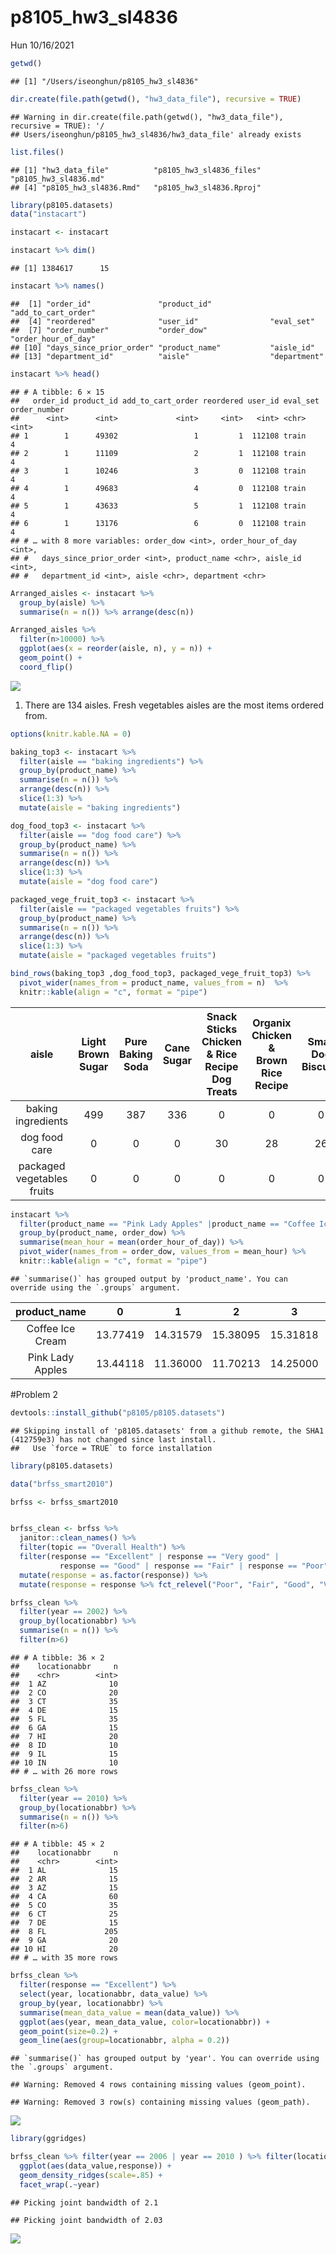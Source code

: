 p8105\_hw3\_sl4836
================
Hun
10/16/2021

``` r
getwd()
```

    ## [1] "/Users/iseonghun/p8105_hw3_sl4836"

``` r
dir.create(file.path(getwd(), "hw3_data_file"), recursive = TRUE)
```

    ## Warning in dir.create(file.path(getwd(), "hw3_data_file"), recursive = TRUE): '/
    ## Users/iseonghun/p8105_hw3_sl4836/hw3_data_file' already exists

``` r
list.files()
```

    ## [1] "hw3_data_file"          "p8105_hw3_sl4836_files" "p8105_hw3_sl4836.md"   
    ## [4] "p8105_hw3_sl4836.Rmd"   "p8105_hw3_sl4836.Rproj"

``` r
library(p8105.datasets)
data("instacart")
```

``` r
instacart <- instacart

instacart %>% dim()
```

    ## [1] 1384617      15

``` r
instacart %>% names() 
```

    ##  [1] "order_id"               "product_id"             "add_to_cart_order"     
    ##  [4] "reordered"              "user_id"                "eval_set"              
    ##  [7] "order_number"           "order_dow"              "order_hour_of_day"     
    ## [10] "days_since_prior_order" "product_name"           "aisle_id"              
    ## [13] "department_id"          "aisle"                  "department"

``` r
instacart %>% head()
```

    ## # A tibble: 6 × 15
    ##   order_id product_id add_to_cart_order reordered user_id eval_set order_number
    ##      <int>      <int>             <int>     <int>   <int> <chr>           <int>
    ## 1        1      49302                 1         1  112108 train               4
    ## 2        1      11109                 2         1  112108 train               4
    ## 3        1      10246                 3         0  112108 train               4
    ## 4        1      49683                 4         0  112108 train               4
    ## 5        1      43633                 5         1  112108 train               4
    ## 6        1      13176                 6         0  112108 train               4
    ## # … with 8 more variables: order_dow <int>, order_hour_of_day <int>,
    ## #   days_since_prior_order <int>, product_name <chr>, aisle_id <int>,
    ## #   department_id <int>, aisle <chr>, department <chr>

``` r
Arranged_aisles <- instacart %>% 
  group_by(aisle) %>% 
  summarise(n = n()) %>% arrange(desc(n))

Arranged_aisles %>% 
  filter(n>10000) %>%
  ggplot(aes(x = reorder(aisle, n), y = n)) + 
  geom_point() + 
  coord_flip()
```

![](p8105_hw3_sl4836_files/figure-gfm/unnamed-chunk-3-1.png)<!-- -->

1.  There are 134 aisles. Fresh vegetables aisles are the most items
    ordered from.

``` r
options(knitr.kable.NA = 0)

baking_top3 <- instacart %>% 
  filter(aisle == "baking ingredients") %>% 
  group_by(product_name) %>% 
  summarise(n = n()) %>% 
  arrange(desc(n)) %>% 
  slice(1:3) %>%
  mutate(aisle = "baking ingredients")

dog_food_top3 <- instacart %>% 
  filter(aisle == "dog food care") %>% 
  group_by(product_name) %>% 
  summarise(n = n()) %>% 
  arrange(desc(n)) %>% 
  slice(1:3) %>%
  mutate(aisle = "dog food care")

packaged_vege_fruit_top3 <- instacart %>% 
  filter(aisle == "packaged vegetables fruits") %>% 
  group_by(product_name) %>% 
  summarise(n = n()) %>% 
  arrange(desc(n)) %>% 
  slice(1:3) %>%
  mutate(aisle = "packaged vegetables fruits")

bind_rows(baking_top3 ,dog_food_top3, packaged_vege_fruit_top3) %>%
  pivot_wider(names_from = product_name, values_from = n)  %>%
  knitr::kable(align = "c", format = "pipe")
```

|           aisle            | Light Brown Sugar | Pure Baking Soda | Cane Sugar | Snack Sticks Chicken & Rice Recipe Dog Treats | Organix Chicken & Brown Rice Recipe | Small Dog Biscuits | Organic Baby Spinach | Organic Raspberries | Organic Blueberries |
|:--------------------------:|:-----------------:|:----------------:|:----------:|:---------------------------------------------:|:-----------------------------------:|:------------------:|:--------------------:|:-------------------:|:-------------------:|
|     baking ingredients     |        499        |       387        |    336     |                       0                       |                  0                  |         0          |          0           |          0          |          0          |
|       dog food care        |         0         |        0         |     0      |                      30                       |                 28                  |         26         |          0           |          0          |          0          |
| packaged vegetables fruits |         0         |        0         |     0      |                       0                       |                  0                  |         0          |         9784         |        5546         |        4966         |

``` r
instacart %>% 
  filter(product_name == "Pink Lady Apples" |product_name == "Coffee Ice Cream") %>%
  group_by(product_name, order_dow) %>% 
  summarise(mean_hour = mean(order_hour_of_day)) %>%
  pivot_wider(names_from = order_dow, values_from = mean_hour) %>%
  knitr::kable(align = "c", format = "pipe")
```

    ## `summarise()` has grouped output by 'product_name'. You can override using the `.groups` argument.

|  product\_name   |    0     |    1     |    2     |    3     |    4     |    5     |    6     |
|:----------------:|:--------:|:--------:|:--------:|:--------:|:--------:|:--------:|:--------:|
| Coffee Ice Cream | 13.77419 | 14.31579 | 15.38095 | 15.31818 | 15.21739 | 12.26316 | 13.83333 |
| Pink Lady Apples | 13.44118 | 11.36000 | 11.70213 | 14.25000 | 11.55172 | 12.78431 | 11.93750 |

\#Problem 2

``` r
devtools::install_github("p8105/p8105.datasets")
```

    ## Skipping install of 'p8105.datasets' from a github remote, the SHA1 (412759e3) has not changed since last install.
    ##   Use `force = TRUE` to force installation

``` r
library(p8105.datasets)

data("brfss_smart2010")
```

``` r
brfss <- brfss_smart2010


brfss_clean <- brfss %>% 
  janitor::clean_names() %>% 
  filter(topic == "Overall Health") %>%
  filter(response == "Excellent" | response == "Very good" | 
           response == "Good" | response == "Fair" | response == "Poor") %>%
  mutate(response = as.factor(response)) %>% 
  mutate(response = response %>% fct_relevel("Poor", "Fair", "Good", "Very good", "Excellent"))
```

``` r
brfss_clean %>% 
  filter(year == 2002) %>% 
  group_by(locationabbr) %>% 
  summarise(n = n()) %>% 
  filter(n>6)
```

    ## # A tibble: 36 × 2
    ##    locationabbr     n
    ##    <chr>        <int>
    ##  1 AZ              10
    ##  2 CO              20
    ##  3 CT              35
    ##  4 DE              15
    ##  5 FL              35
    ##  6 GA              15
    ##  7 HI              20
    ##  8 ID              10
    ##  9 IL              15
    ## 10 IN              10
    ## # … with 26 more rows

``` r
brfss_clean %>% 
  filter(year == 2010) %>% 
  group_by(locationabbr) %>% 
  summarise(n = n()) %>% 
  filter(n>6)
```

    ## # A tibble: 45 × 2
    ##    locationabbr     n
    ##    <chr>        <int>
    ##  1 AL              15
    ##  2 AR              15
    ##  3 AZ              15
    ##  4 CA              60
    ##  5 CO              35
    ##  6 CT              25
    ##  7 DE              15
    ##  8 FL             205
    ##  9 GA              20
    ## 10 HI              20
    ## # … with 35 more rows

``` r
brfss_clean %>% 
  filter(response == "Excellent") %>% 
  select(year, locationabbr, data_value) %>% 
  group_by(year, locationabbr) %>%
  summarise(mean_data_value = mean(data_value)) %>%
  ggplot(aes(year, mean_data_value, color=locationabbr)) + 
  geom_point(size=0.2) + 
  geom_line(aes(group=locationabbr, alpha = 0.2))
```

    ## `summarise()` has grouped output by 'year'. You can override using the `.groups` argument.

    ## Warning: Removed 4 rows containing missing values (geom_point).

    ## Warning: Removed 3 row(s) containing missing values (geom_path).

![](p8105_hw3_sl4836_files/figure-gfm/unnamed-chunk-9-1.png)<!-- -->

``` r
library(ggridges)

brfss_clean %>% filter(year == 2006 | year == 2010 ) %>% filter(locationabbr == "NY") %>% 
  ggplot(aes(data_value,response)) +
  geom_density_ridges(scale=.85) +
  facet_wrap(.~year)
```

    ## Picking joint bandwidth of 2.1

    ## Picking joint bandwidth of 2.03

![](p8105_hw3_sl4836_files/figure-gfm/unnamed-chunk-10-1.png)<!-- -->
